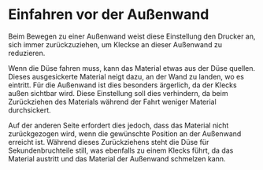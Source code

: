 Einfahren vor der Außenwand
====
Beim Bewegen zu einer Außenwand weist diese Einstellung den Drucker an, sich immer zurückzuziehen, um Kleckse an dieser Außenwand zu reduzieren.

Wenn die Düse fahren muss, kann das Material etwas aus der Düse quellen. Dieses ausgesickerte Material neigt dazu, an der Wand zu landen, wo es eintritt. Für die Außenwand ist dies besonders ärgerlich, da der Klecks außen sichtbar wird. Diese Einstellung soll dies verhindern, da beim Zurückziehen des Materials während der Fahrt weniger Material durchsickert.

Auf der anderen Seite erfordert dies jedoch, dass das Material nicht zurückgezogen wird, wenn die gewünschte Position an der Außenwand erreicht ist. Während dieses Zurückziehens steht die Düse für Sekundenbruchteile still, was ebenfalls zu einem Klecks führt, da das Material austritt und das Material der Außenwand schmelzen kann.